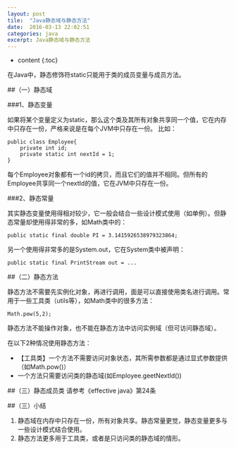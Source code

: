 ```yaml
---
layout: post
tile:  "Java静态域与静态方法"
date:  2016-03-13 22:02:51
categories: java 
excerpt: Java静态域与静态方法
---
```


* content
{:toc}



在Java中，静态修饰符static只能用于类的成员变量与成员方法。

##（一）静态域

###1、静态变量

如果将某个变量定义为static，那么这个类及其所有对象共享同一个值，它在内存中只存在一份，严格来说是在每个JVM中只存在一份。
比如：

    public class Employee{
		private int id;
		private static int nextId = 1;
    }
每个Employee对象都有一个id的拷贝，而且它们的值并不相同。但所有的Employee共享同一个nextId的值，它在JVM中只存在一份。

###2、静态常量

其实静态变量使用得相对较少，它一般会结合一些设计模式使用（如单例）。但静态常量却使用得非常的多，如Math类中的：

	public static final double PI = 3.1415926538979323864;
另一个使用得非常多的是System.out，它在System类中被声明：

	public static final PrintStream out = ...

##（二）静态方法

静态方法不需要先实例化对象，再进行调用，面是可以直接使用类名进行调用。常用于一些工具类（utils等），如Math类中的很多方法：

	Math.pow(5,2);
静态方法不能操作对象，也不能在静态方法中访问实例域（但可访问静态域）。

在以下2种情况使用静态方法：
* 【工具类】一个方法不需要访问对象状态，其所需参数都是通过显式参数提供（如Math.pow()）
* 一个方法只需要访问类的静态域(如Employee.geetNextId())

##（三）静态成员类
请参考《effective java》第24条

##（三）小结
1. 静态域在内存中只存在一份，所有对象共享。静态常量更觉，静态变量更多与一些设计模式结合使用。
2. 静态方法更多用于工具类，或者是只访问类的静态域的情形。
